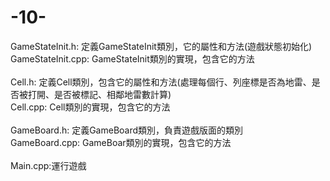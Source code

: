 # -10-
GameStateInit.h:  定義GameStateInit類別，它的屬性和方法(遊戲狀態初始化)<br>
GameStateInit.cpp:  GameStateInit類別的實現，包含它的方法<br><br>
Cell.h:  定義Cell類別，包含它的屬性和方法(處理每個行、列座標是否為地雷、是否被打開、是否被標記、相鄰地雷數計算)<br>
Cell.cpp:  Cell類別的實現，包含它的方法<br><br>
GameBoard.h:  定義GameBoard類別，負責遊戲版面的類別<br>
GameBoard.cpp:  GameBoar類別的實現，包含它的方法<br><br>
Main.cpp:運行遊戲<br><br>

